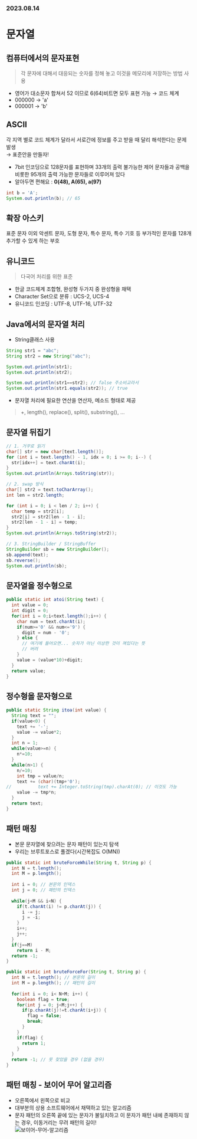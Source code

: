 ### 2023.08.14
# 문자열
## 컴퓨터에서의 문자표현
> 각 문자에 대해서 대응되는 숫자를 정해 놓고 이것을 메모리에 저장하는 방법 사용
- 영어가 대소문자 합쳐서 52 이므로 6(64)비트면 모두 표현 가능 → 코드 체계
- 000000 -> 'a'
- 000001 -> 'b'

## ASCII
각 지역 별로 코드 체계가 달라서 서로간에 정보를 주고 받을 때 달리 해석한다는 문제 발생  
→ 표준안을 만들자!  
- 7bit 인코딩으로 128문자를 표현하며 33개의 출력 불가능한 제어 문자들과 공백을 비롯한 95개의 출력 가능한 문자들로 이루어져 있다
- 알아두면 편해요 : **0(48), A(65), a(97)**  
```java
int b = 'A';
System.out.println(b); // 65
```

## 확장 아스키
표준 문자 이외 악센트 문자, 도형 문자, 특수 문자, 특수 기호 등 부가적인 문자를 128개 추가할 수 있게 하는 부호  

## 유니코드
> 다국어 처리를 위한 표준
- 한글 코드체계 조합형, 완성형 두가지 중 완성형을 채택
- Character Set으로 분류 : UCS-2, UCS-4
- 유니코드 인코딩 : UTF-8, UTF-16, UTF-32

## Java에서의 문자열 처리
- String클래스 사용
```java
String str1 = "abc"; 
String str2 = new String("abc");

System.out.println(str1);
System.out.println(str2);

System.out.println(str1==str2); // false 주소비교라서
System.out.println(str1.equals(str2)); // true
```
- 문자열 처리에 필요한 연산을 연산자, 메소드 형태로 제공
> +, length(), replace(), split(), substring(), ...

## 문자열 뒤집기
```java
// 1. 거꾸로 읽기
char[] str = new char[text.length()];
for (int i = text.length() - 1, idx = 0; i >= 0; i--) {
  str[idx++] = text.charAt(i);
}
System.out.println(Arrays.toString(str));

// 2. swap 방식
char[] str2 = text.toCharArray();
int len = str2.length;

for (int i = 0; i < len / 2; i++) {
  char temp = str2[i];
  str2[i] = str2[len - 1 - i];
  str2[len - 1 - i] = temp;
}
System.out.println(Arrays.toString(str2));

// 3. StringBuilder / StringBuffer
StringBuilder sb = new StringBuilder();
sb.append(text);
sb.reverse();
System.out.println(sb);
```

## 문자열을 정수형으로
```java
public static int atoi(String text) {
  int value = 0;
  int digit = 0;
  for(int i = 0;i<text.length();i++) {
    char num = text.charAt(i); 
    if(num>='0' && num<='9') {
      digit = num - '0';
    } else {
      // 여기에 들어오면... 숫자가 아닌 이상한 것이 껴있다는 뜻
      // 버려
    }
    value = (value*10)+digit;
  }
  return value;
}
```
## 정수형을 문자형으로 
```java
public static String itoa(int value) {
  String text = "";
  if(value<0) {
    text += '-';
    value -= value*2;
  }
  int n = 1;
  while(value>=n) {
    n*=10;
  }
  while(n>1) {
    n/=10;
    int tmp = value/n;
    text += (char)(tmp+'0');
//			text += Integer.toString(tmp).charAt(0); // 이것도 가능
    value -= tmp*n;
  }
  return text;
}
```
## 패턴 매칭
- 본문 문자열에 찾으려는 문자 패턴이 있는지 탐색
- 우리는 브루트포스로 풀겠다(시간복잡도 O(MN))
```java
public static int bruteForceWhile(String t, String p) {
  int N = t.length();
  int M = p.length();
  
  int i = 0; // 본문의 인덱스
  int j = 0; // 패턴의 인덱스
  
  while(j<M && i<N) {
    if(t.charAt(i) != p.charAt(j)) {
      i -= j;
      j = -i;
    }
    i++;
    j++;
  }
  if(j==M)
    return i - M;
  return -1;
}
```
```java
public static int bruteForceFor(String t, String p) {
  int N = t.length(); // 본문의 길이
  int M = p.length(); // 패턴의 길이
  
  for(int i = 0; i< N+M; i++) {
    boolean flag = true;
    for(int j = 0; j<M;j++) {
      if(p.charAt(j)!=t.charAt(i+j)) {
        flag = false;
        break;
      }
    } 
    if(flag) {
      return 1;
    }
  }
  return -1; // 못 찾았을 경우 (없을 경우)
}
```
## 패턴 매칭 - 보이어 무어 알고리즘
- 오른쪽에서 왼쪽으로 비교
- 대부분의 상용 소프트웨어에서 채택하고 있는 알고리즘
- 문자 패턴의 오른쪽 끝에 있는 문자가 불일치하고 이 문자가 패턴 내에 존재하지 않는 경우, 이동거리는 무려 패턴의 길이!  
![보이어-무어-알고리즘](https://github.com/namoo1818/TIL/assets/50236187/6158064e-8b30-4e6e-be00-64680c56eb27)

